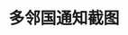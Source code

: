 ---
title:  "多邻国通知截图"
metadate: "hide"
categories: [ 多邻国, iOS 界面, 暗黑模式, 开启通知引导 ]
tags: [ 多邻国, iOS 界面, 暗黑模式, 开启通知引导 ]
topic: [ 多邻国通知启用引导 ]
image_id: "IMG_0566"
image_type: "jpg"
image:
visit:
---